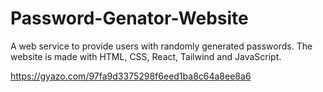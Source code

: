 # Password-Genator-Website
A web service to provide users with randomly generated passwords. The website is made with HTML, CSS, React, Tailwind and JavaScript.

https://gyazo.com/97fa9d3375298f6eed1ba8c64a8ee8a6
